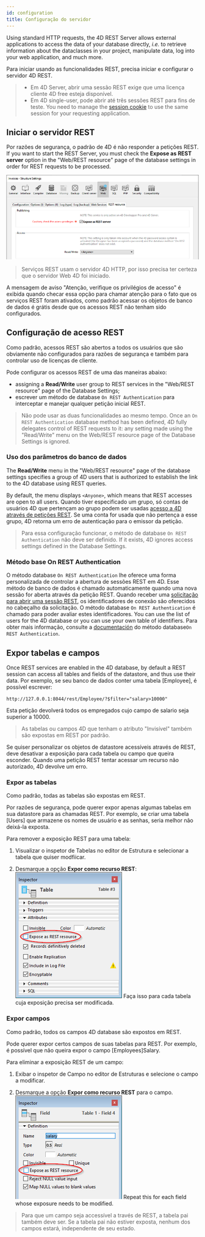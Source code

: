 ```yaml
---
id: configuration
title: Configuração do servidor
---
```


Using standard HTTP requests, the 4D REST Server allows external applications to access the data of your database directly, *i.e.* to retrieve information about the dataclasses in your project, manipulate data, log into your web application, and much more.

Para iniciar usando as funcionalidades REST, precisa iniciar e configurar o servidor 4D REST.

> - Em 4D Server, abrir uma sessão REST exige que uma licença cliente 4D free esteja disponível.<br/>
> - Em 4D single-user, pode abrir até três sessões REST para fins de teste. You need to manage the [session cookie](authUsers.md#session-cookie) to use the same session for your requesting application.

## Iniciar o servidor REST

Por razões de segurança, o padrão de 4D é não responder a petições REST. If you want to start the REST Server, you must check the **Expose as REST server** option in the "Web/REST resource" page of the database settings in order for REST requests to be processed.

![alt-text](../assets/en/REST/Settings.png)

> Serviços REST usam o servidor 4D HTTP, por isso precisa ter certeza que o servidor Web 4D foi iniciado.

A mensagem de aviso "Atenção, verifique os privilégios de acesso" é exibida quando checar essa opção para chamar atenção para o fato que os serviços REST foram ativados, como padrão acessar os objetos de banco de dados é grátis desde que os acessos REST não tenham sido configurados.

## Configuração de acesso REST

Como padrão, acessos REST são abertos a todos os usuários que são obviamente não configurados para razões de segurança e também para controlar uso de licenças de cliente.

Pode configurar os acessos REST de uma das maneiras abaixo:

- assigning a **Read/Write** user group to REST services in the "Web/REST resource" page of the Database Settings;
- escrever um método de database `On REST Authentication` para interceptar e manejar qualquer petição inicial REST.

> Não pode usar as duas funcionalidades ao mesmo tempo. Once an `On REST Authentication` database method has been defined, 4D fully delegates control of REST requests to it: any setting made using the "Read/Write" menu on the Web/REST resource page of the Database Settings is ignored.

### Uso dos parâmetros do banco de dados

The **Read/Write** menu in the "Web/REST resource" page of the database settings specifies a group of 4D users that is authorized to establish the link to the 4D database using REST queries.

By default, the menu displays `<Anyone>`, which means that REST accesses are open to all users. Quando tiver especificado um grupo, só contas de usuários 4D que pertençam ao grupo podem ser usadas [acesso a 4D através de petições REST](authUsers.md). Se uma conta for usada que não pertença a esse grupo, 4D retorna um erro de autenticação para o emissor da petição.

> Para essa configuração funcionar, o método de database `On REST Authentication` não deve ser definido. If it exists, 4D ignores access settings defined in the Database Settings.

### Método base On REST Authentication

O método database `On REST Authentication` lhe oferece uma forma personalizada de controlar a abertura de sessões REST em 4D. Esse método de banco de dados é chamado automaticamente quando uma nova sessão for aberta através da petição REST. Quando receber uma [solicitação para abrir uma sessão REST](authUsers.md), os identificadores de conexão são oferecidos no cabeçalho da solicitação. O método database `On REST Authentication` é chamado para poder avaliar estes identificadores. You can use the list of users for the 4D database or you can use your own table of identifiers. Para obter mais informação, consulte a [documentación](https://doc.4d.com/4Dv18/4D/18/On-REST-Authentication-database-method.301-4505004.en.html) do método database`On REST Authentication`.

## Expor tabelas e campos

Once REST services are enabled in the 4D database, by default a REST session can access all tables and fields of the datastore, and thus use their data. Por exemplo, se seu banco de dados conter uma tabela [Employee], é possível escrever:

```
http://127.0.0.1:8044/rest/Employee/?$filter="salary>10000"

```

Esta petição devolverá todos os empregados cujo campo de salario seja superior a 10000.

> As tabelas ou campos 4D que tenham o atributo "Invisível" também são expostas em REST por padrão.

Se quiser personalizar os objetos de datastore acessíveis através de REST, deve desativar a exposição para cada tabela ou campo que queira esconder. Quando uma petição REST tentar acessar um recurso não autorizado, 4D devolve um erro.

### Expor as tabelas

Como padrão, todas as tabelas são expostas em REST.

Por razões de segurança, pode querer expor apenas algumas tabelas em sua datastore para as chamadas REST. Por exemplo, se criar uma tabela [Users] que armazene os nomes de usuário e as senhas, seria melhor não deixá-la exposta.

Para remover a exposição REST para uma tabela:

1. Visualizar o inspetor de Tabelas no editor de Estrutura e selecionar a tabela que quiser modfiicar.

2. Desmarque a opção **Expor como recurso REST**: ![alt-text](../assets/en/REST/table.png) Faça isso para cada tabela cuja exposição precisa ser modificada.

### Expor campos

Como padrão, todos os campos 4D database são expostos em REST.

Pode querer expor certos campos de suas tabelas para REST. Por exemplo, é possível que não queira expor o campo [Employees]Salary.

Para eliminar a exposição REST de um campo:

1. Exibar o inspetor de Campo no editor de Estruturas e selecione o campo a modificar.

2. Desmarque a opção **Expor como recurso REST** para o campo. ![alt-text](../assets/en/REST/field.png) Repeat this for each field whose exposure needs to be modified.

> Para que um campo seja accessível a través de REST, a tabela pai também deve ser. Se a tabela pai não estiver exposta, nenhum dos campos estará, independente de seu estado.
